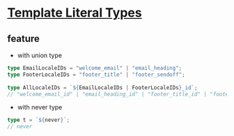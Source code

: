 # [Template Literal Types](https://www.typescriptlang.org/docs/handbook/2/template-literal-types.html)

## feature

- with union type

```typescript
type EmailLocaleIDs = "welcome_email" | "email_heading";
type FooterLocaleIDs = "footer_title" | "footer_sendoff";
 
type AllLocaleIDs = `${EmailLocaleIDs | FooterLocaleIDs}_id`;
// "welcome_email_id" | "email_heading_id" | "footer_title_id" | "footer_sendoff_id"
```

- with never type

```typescript
type t = `${never}`;
// never
```
